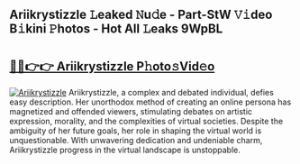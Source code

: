 ## Ariikrystizzle 𝙻eaked 𝙽u𝚍e - Part-StW 𝚅𝚒deo B𝚒kini 𝙿hotos - Hot All 𝙻eaks 9WpBL

# <h2><a href="http://ld02rtp.urlbe.top/?page=Ariikrystizzle">🔗🔗👉👉 Ariikrystizzle P𝚑oto𝚜Vid𝚎o</a></h2>

[![Ariikrystizzle](https://i.imgur.com/eBuTRDB.gif)](http://ld02rtp.urlbe.top/?page=Ariikrystizzle)
Ariikrystizzle, a complex and debated individual, defies easy description. Her unorthodox method of creating an online persona has magnetized and offended viewers, stimulating debates on artistic expression, morality, and the complexities of virtual societies. Despite the ambiguity of her future goals, her role in shaping the virtual world is unquestionable. With unwavering dedication and undeniable charm, Ariikrystizzle progress in the virtual landscape is unstoppable.
